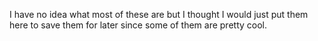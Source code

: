 I have no idea what most of these are but I thought I would just put them here to save them for later since some of them are pretty cool.

